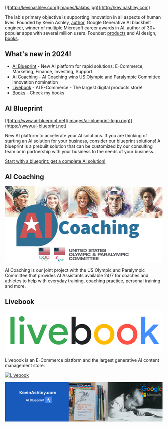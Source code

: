 [![http://kevinashley.com](images/kalabs.jpg)](http://kevinashley.com)


The lab's primary objective is supporting innovation in all aspects of human lives. Founded by Kevin Ashley, [author](/books/books.md), Google Generative AI blackbelt engineer, winner of multiple Microsoft career awards in AI, author of 30+ popular apps with several million users. Founder: [products](/products/products.md) and AI design, [books](/books/books.md).

## What's new in 2024!

- [AI Blueprint](https://www.ai-blueprint.net) - New AI platform for rapid solutions: E-Commerce, Marketing, Finance, Investing, Support
- [AI Coaching](https://aicoaching.us) - AI Coaching wins US Olympic and Paralympic Committee innovation nomination
- [Livebook](https://livebookai.com) - AI E-Commerce - The largest digital products store!
- [Books](http://kevinashley.com/books/books.html) - Check my books


## AI Blueprint

[![http://www.ai-blueprint.net](images/ai-blueprint-logo.png)](https://www.ai-blueprint.net)

New AI platform to accelerate your AI solutions. If you are thinking of starting an AI solution for your business, consider our blueprint solutions! A blueprint is a prebuilt solution that can be customized by our consulting team or in partnership with your business to the needs of your business. 

[Start with a blueprint: get a complete AI solution!](https://www.ai-blueprint.net)

## AI Coaching

[![AI Coaching](images/ai-coaching-large.jpg)](https://aicoaching.us)

AI Coaching is our joint project with the US Olympic and Paralympic Committee that provides AI Assistants available 24/7 for coaches and athletes to help with everyday training, coaching practice, personal training and more. 

## Livebook

[![Livebook](images/livebook.png)](https://livebookai.com)

Livebook is an E-Commerce platform and the largest generative AI content management store. 

[![Livebook](https://img.youtube.com/vi/A1SEFlth5Fg/sddefault.jpg)](https://www.youtube.com/watch?v=A1SEFlth5Fg) 

[![Kevin Ashley](images/kalabs-horizontal.png)](https://www.kevinashley.com)
